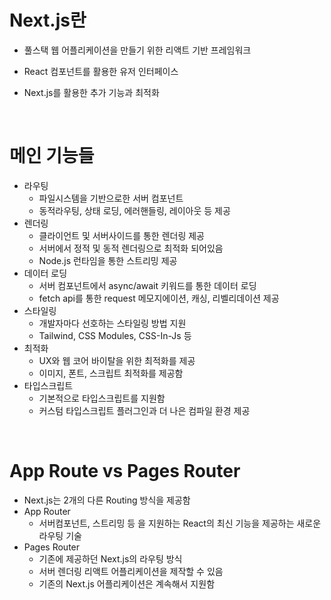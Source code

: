 # Next.js란

- 풀스택 웹 어플리케이션을 만들기 위한 리액트 기반 프레임워크
- React 컴포넌트를 활용한 유저 인터페이스
- Next.js를 활용한 추가 기능과 최적화

  <br/>

# 메인 기능들

- 라우팅
  - 파일시스템을 기반으로한 서버 컴포넌트
  - 동적라우팅, 상태 로딩, 에러핸들링, 레이아웃 등 제공
- 렌더링
  - 클라이언트 및 서버사이드를 통한 렌더링 제공
  - 서버에서 정적 및 동적 렌더링으로 최적화 되어있음
  - Node.js 런타임을 통한 스트리밍 제공
- 데이터 로딩
  - 서버 컴포넌트에서 async/await 키워드를 통한 데이터 로딩
  - fetch api를 통한 request 메모지에이션, 캐싱, 리벨리데이션 제공
- 스타일링
  - 개발자마다 선호하는 스타일링 방법 지원
  - Tailwind, CSS Modules, CSS-In-Js 등
- 최적화
  - UX와 웹 코어 바이탈을 위한 최적화를 제공
  - 이미지, 폰트, 스크립트 최적화를 제공함
- 타입스크립트
  - 기본적으로 타입스크립트를 지원함
  - 커스텀 타입스크립트 플러그인과 더 나은 컴파일 환경 제공

<br/>

# App Route vs Pages Router

- Next.js는 2개의 다른 Routing 방식을 제공함
- App Router
  - 서버컴포넌트, 스트리밍 등 을 지원하는 React의 최신 기능을 제공하는 새로운 라우팅 기술
- Pages Router
  - 기존에 제공하던 Next.js의 라우팅 방식
  - 서버 렌더링 리액트 어플리케이션을 제작할 수 있음
  - 기존의 Next.js 어플리케이션은 계속해서 지원함
